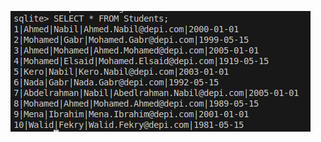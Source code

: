 ![alt text](https://github.com/Billybeast2003/SQL_project/blob/master/Queries_images/image.png?raw=true)
